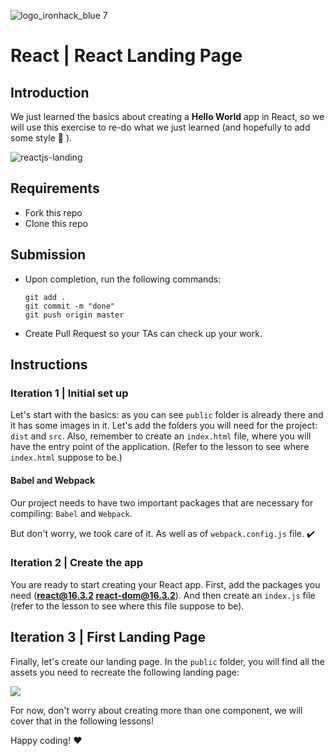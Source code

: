 ![logo_ironhack_blue 7](https://user-images.githubusercontent.com/23629340/40541063-a07a0a8a-601a-11e8-91b5-2f13e4e6b441.png)

# React | React Landing Page

## Introduction

We just learned the basics about creating a **Hello World** app in React, so we will use this exercise to re-do what we just learned (and hopefully to add some style :blossom: ).

![reactjs-landing](https://user-images.githubusercontent.com/23629340/43717301-63db38d2-9987-11e8-81a6-34ea48342663.png)

## Requirements

- Fork this repo
- Clone this repo

## Submission

- Upon completion, run the following commands:

  ```
  git add .
  git commit -m "done"
  git push origin master
  ```

- Create Pull Request so your TAs can check up your work.

## Instructions

### Iteration 1 | Initial set up

Let's start with the basics: as you can see `public` folder is already there and it has some images in it. Let's add the folders you will need for the project: `dist` and `src`. Also, remember to create an `index.html` file, where you will have the entry point of the application. (Refer to the lesson to see where `index.html` suppose to be.)

#### Babel and Webpack

Our project needs to have two important packages that are necessary for compiling: `Babel` and `Webpack`.

But don't worry, we took care of it. As well as of `webpack.config.js` file. :heavy_check_mark:

### Iteration 2 | Create the app

You are ready to start creating your React app. First, add the packages you need (**react@16.3.2 react-dom@16.3.2**). And then create an `index.js` file (refer to the lesson to see where this file suppose to be).

## Iteration 3 | First Landing Page

Finally, let's create our landing page. In the `public` folder, you will find all the assets you need to recreate the following landing page:

<!-- ![home](https://user-images.githubusercontent.com/23629340/43718926-863a3c7a-998c-11e8-803b-7c9bc87425bb.png) -->

![](https://s3-eu-west-1.amazonaws.com/ih-materials/uploads/upload_2c5c24ee05aa5fa68a76eee564ad44ee.png)

For now, don't worry about creating more than one component, we will cover that in the following lessons!

Happy coding! :heart:
